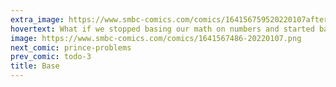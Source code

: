 ```yaml
---
extra_image: https://www.smbc-comics.com/comics/164156759520220107after.png
hovertext: What if we stopped basing our math on numbers and started basing it on FRIENDSHIP?
image: https://www.smbc-comics.com/comics/1641567486-20220107.png
next_comic: prince-problems
prev_comic: todo-3
title: Base
---
```


